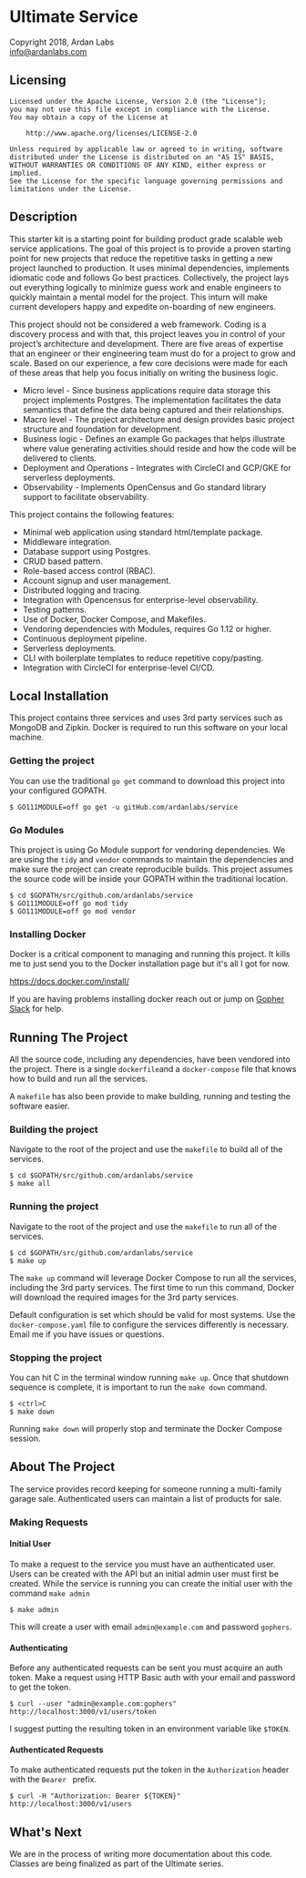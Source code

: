 # Ultimate Service

Copyright 2018, Ardan Labs  
info@ardanlabs.com

## Licensing

```
Licensed under the Apache License, Version 2.0 (the "License");
you may not use this file except in compliance with the License.
You may obtain a copy of the License at

    http://www.apache.org/licenses/LICENSE-2.0

Unless required by applicable law or agreed to in writing, software
distributed under the License is distributed on an "AS IS" BASIS,
WITHOUT WARRANTIES OR CONDITIONS OF ANY KIND, either express or implied.
See the License for the specific language governing permissions and
limitations under the License.
```

## Description

This starter kit is a starting point for building product grade scalable web service applications. The goal of this project is to provide a proven starting point for new projects that reduce the repetitive tasks in getting a new project launched to production. It uses minimal dependencies, implements idiomatic code and follows Go best practices. Collectively, the project lays out everything logically to minimize guess work and enable engineers to quickly maintain a mental model for the project. This inturn will make current developers happy and expedite on-boarding of new engineers.

This project should not be considered a web framework. Coding is a discovery process and with that, this project leaves you in control of your project’s architecture and development. There are five areas of expertise that an engineer or their engineering team must do for a project to grow and scale. Based on our experience, a few core decisions were made for each of these areas that help you focus initially on writing the business logic.

* Micro level - Since business applications require data storage this project implements Postgres. The implementation facilitates the data semantics that define the data being captured and their relationships.
* Macro level - The project architecture and design provides basic project structure and foundation for development.
* Business logic - Defines an example Go packages that helps illustrate where value generating activities should reside and how the code will be delivered to clients.
* Deployment and Operations - Integrates with CircleCI and GCP/GKE for serverless deployments.
* Observability - Implements OpenCensus and Go standard library support to facilitate observability.

This project contains the following features:

* Minimal web application using standard html/template package.
* Middleware integration.
* Database support using Postgres.
* CRUD based pattern.
* Role-based access control (RBAC).
* Account signup and user management.
* Distributed logging and tracing.
* Integration with Opencensus for enterprise-level observability.
* Testing patterns.
* Use of Docker, Docker Compose, and Makefiles.
* Vendoring dependencies with Modules, requires Go 1.12 or higher.
* Continuous deployment pipeline.
* Serverless deployments.
* CLI with boilerplate templates to reduce repetitive copy/pasting.
* Integration with CircleCI for enterprise-level CI/CD.

## Local Installation

This project contains three services and uses 3rd party services such as MongoDB and Zipkin. Docker is required to run this software on your local machine.

### Getting the project

You can use the traditional `go get` command to download this project into your configured GOPATH.

```
$ GO111MODULE=off go get -u gitHub.com/ardanlabs/service
```

### Go Modules

This project is using Go Module support for vendoring dependencies. We are using the `tidy` and `vendor` commands to maintain the dependencies and make sure the project can create reproducible builds. This project assumes the source code will be inside your GOPATH within the traditional location.

```
$ cd $GOPATH/src/github.com/ardanlabs/service
$ GO111MODULE=off go mod tidy
$ GO111MODULE=off go mod vendor
```

### Installing Docker

Docker is a critical component to managing and running this project. It kills me to just send you to the Docker installation page but it's all I got for now.

https://docs.docker.com/install/

If you are having problems installing docker reach out or jump on [Gopher Slack](http://invite.slack.golangbridge.org/) for help.

## Running The Project

All the source code, including any dependencies, have been vendored into the project. There is a single `dockerfile`and a `docker-compose` file that knows how to build and run all the services.

A `makefile` has also been provide to make building, running and testing the software easier.

### Building the project

Navigate to the root of the project and use the `makefile` to build all of the services.

```
$ cd $GOPATH/src/github.com/ardanlabs/service
$ make all
```

### Running the project

Navigate to the root of the project and use the `makefile` to run all of the services.

```
$ cd $GOPATH/src/github.com/ardanlabs/service
$ make up
```

The `make up` command will leverage Docker Compose to run all the services, including the 3rd party services. The first time to run this command, Docker will download the required images for the 3rd party services.

Default configuration is set which should be valid for most systems. Use the `docker-compose.yaml` file to configure the services differently is necessary. Email me if you have issues or questions.

### Stopping the project

You can hit <ctrl>C in the terminal window running `make up`. Once that shutdown sequence is complete, it is important to run the `make down` command.

```
$ <ctrl>C
$ make down
```

Running `make down` will properly stop and terminate the Docker Compose session.

## About The Project

The service provides record keeping for someone running a multi-family garage sale. Authenticated users can maintain a list of products for sale.

<!--The service uses the following models:-->

<!--<img src="https://raw.githubusercontent.com/ardanlabs/service/master/models.jpg" alt="Garage Sale Service Models" title="Garage Sale Service Models" />-->

<!--(Diagram generated with draw.io using `models.xml` file)-->

### Making Requests

#### Initial User

To make a request to the service you must have an authenticated user. Users can be created with the API but an initial admin user must first be created. While the service is running you can create the initial user with the command `make admin`

```
$ make admin
```

This will create a user with email `admin@example.com` and password `gophers`.

#### Authenticating

Before any authenticated requests can be sent you must acquire an auth token. Make a request using HTTP Basic auth with your email and password to get the token.

```
$ curl --user "admin@example.com:gophers" http://localhost:3000/v1/users/token
```

I suggest putting the resulting token in an environment variable like `$TOKEN`.

#### Authenticated Requests

To make authenticated requests put the token in the `Authorization` header with the `Bearer ` prefix.

```
$ curl -H "Authorization: Bearer ${TOKEN}" http://localhost:3000/v1/users
```

## What's Next

We are in the process of writing more documentation about this code. Classes are being finalized as part of the Ultimate series.
